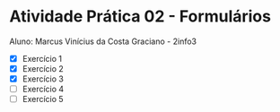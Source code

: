 # Atividade Prática 02 - Formulários
Aluno: Marcus Vinícius da Costa Graciano - 2info3

- [x] Exercício 1
- [x] Exercício 2
- [x] Exercício 3
- [ ] Exercício 4
- [ ] Exercício 5

